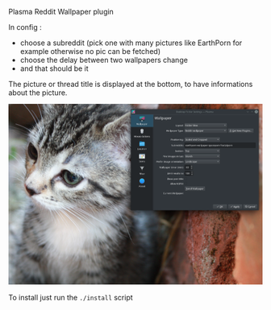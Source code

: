 Plasma Reddit Wallpaper plugin

In config :

* choose a subreddit (pick one with many pictures like EarthPorn for example otherwise no pic can be fetched)
* choose the delay between two wallpapers change
* and that should be it

The picture or thread title is displayed at the bottom, to have informations about the picture.

![Screenshot](Screenshot.png)

To install just run the `./install` script
